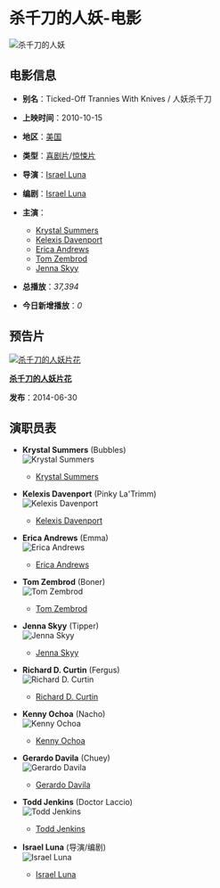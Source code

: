 # 杀千刀的人妖-电影

![杀千刀的人妖](//photocdn.tv.sohu.com/img/kis/fengmian/1047/1047395/1047395_ver_big_20190430173146.avif)

## 电影信息

- **别名**：Ticked-Off Trannies With Knives / 人妖杀千刀
- **上映时间**：2010-10-15
- **地区**：[美国](//so.tv.sohu.com/list_p1100_p2_p3_u7f8e_u56fd_p4_p5_p6_p7_p8_p9.html)
- **类型**：[喜剧片](//so.tv.sohu.com/list_p1100_p2100102_p3_p4_p5_p6_p7_p8_p9.html)/[惊悚片](//so.tv.sohu.com/list_p1100_p2100118_p3_p4_p5_p6_p7_p8_p9.html)
- **导演**：[Israel Luna](//tv.sohu.com/star/NzY5NzUxX0lzcmFlbCBMdW5h.shtml)
- **编剧**：[Israel Luna](//tv.sohu.com/star/NzY5NzUxX0lzcmFlbCBMdW5h.shtml)
- **主演**：
    - [Krystal Summers](//tv.sohu.com/star/ODEwNzEyX0tyeXN0YWwgU3VtbWVycw==.shtml)
    - [Kelexis Davenport](//tv.sohu.com/star/ODEwNzEzX0tlbGV4aXMgRGF2ZW5wb3J0.shtml)
    - [Erica Andrews](//tv.sohu.com/star/ODEwNzE0X0VyaWNhIEFuZHJld3M=.shtml)
    - [Tom Zembrod](//tv.sohu.com/star/NzYxNDg1X1RvbSBaZW1icm9k.shtml)
    - [Jenna Skyy](//tv.sohu.com/star/ODEwNzE1X0plbm5hIFNreXk=.shtml)

- **总播放**：_37,394_
- **今日新增播放**：_0_

## 预告片

[![杀千刀的人妖片花](//photocdn.tv.sohu.com/img/20140630/vrs_movie1315656_JN86H_pic23.avif)](//tv.sohu.com/v/MjAxNDA2MzAvbjQwMTU3NzE2Mi5zaHRtbA==.html "杀千刀的人妖片花")

**[杀千刀的人妖片花](//tv.sohu.com/v/MjAxNDA2MzAvbjQwMTU3NzE2Mi5zaHRtbA==.html "杀千刀的人妖片花")**

**发布**：2014-06-30

## 演职员表

- **Krystal Summers** (Bubbles)  
  ![Krystal Summers](//css.tv.itc.cn/search/star/images/default_avatar.jpg)
  - [Krystal Summers](//tv.sohu.com/star/ODEwNzEyX0tyeXN0YWwgU3VtbWVycw==.shtml)

- **Kelexis Davenport** (Pinky La'Trimm)  
  ![Kelexis Davenport](//css.tv.itc.cn/search/star/images/default_avatar.jpg)
  - [Kelexis Davenport](//tv.sohu.com/star/ODEwNzEzX0tlbGV4aXMgRGF2ZW5wb3J0.shtml)

- **Erica Andrews** (Emma)  
  ![Erica Andrews](//css.tv.itc.cn/search/star/images/default_avatar.jpg)
  - [Erica Andrews](//tv.sohu.com/star/ODEwNzE0X0VyaWNhIEFuZHJld3M=.shtml)

- **Tom Zembrod** (Boner)  
  ![Tom Zembrod](//photocdn.sohu.com/kistar/fengmian/761/761485/761485_ver_small.jpg)
  - [Tom Zembrod](//tv.sohu.com/star/NzYxNDg1X1RvbSBaZW1icm9k.shtml)

- **Jenna Skyy** (Tipper)  
  ![Jenna Skyy](//photocdn.sohu.com/kistar/fengmian/810/810715/810715_ver_small.jpg)
  - [Jenna Skyy](//tv.sohu.com/star/ODEwNzE1X0plbm5hIFNreXk=.shtml)

- **Richard D. Curtin** (Fergus)  
  ![Richard D. Curtin](//photocdn.sohu.com/kistar/fengmian/810/810716/810716_ver_small.jpg)
  - [Richard D. Curtin](//tv.sohu.com/star/ODEwNzE2X1JpY2hhcmQgRC4gQ3VydGlu.shtml)

- **Kenny Ochoa** (Nacho)  
  ![Kenny Ochoa](//css.tv.itc.cn/channel/v2/index-images/default_v.svg)
  - [Kenny Ochoa](//tv.sohu.com/star/ODEwNzE3X0tlbm55IE9jaG9h.shtml)

- **Gerardo Davila** (Chuey)  
  ![Gerardo Davila](//css.tv.itc.cn/channel/v2/index-images/default_v.svg)
  - [Gerardo Davila](//tv.sohu.com/star/ODEwNzE4X0dlcmFyZG8gRGF2aWxh.shtml)

- **Todd Jenkins** (Doctor Laccio)  
  ![Todd Jenkins](//css.tv.itc.cn/channel/v2/index-images/default_v.svg)
  - [Todd Jenkins](//tv.sohu.com/star/NzY5NzM3X1RvZGQgSmVua2lucw==.shtml)

- **Israel Luna** (导演/编剧)  
  ![Israel Luna](//css.tv.itc.cn/channel/v2/index-images/default_v.svg)
  - [Israel Luna](//tv.sohu.com/star/NzY5NzUxX0lzcmFlbCBMdW5h.shtml)